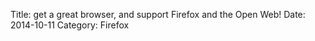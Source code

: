 Title: get a great browser, and support Firefox and the Open Web!
Date: 2014-10-11
Category: Firefox

<a href="https://affiliates.mozilla.org/referral/67220/">
    <img src="https://affiliates.mozilla.org/media/uploads/banners/3e6d4e282cef9e27de25670b3c74b631140ab835.png" alt="">
</a>
